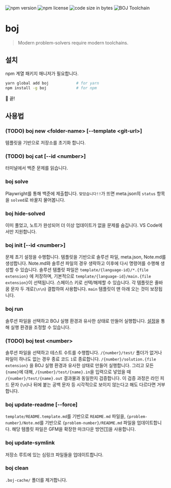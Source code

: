 ![npm version](https://img.shields.io/npm/v/boj?style=for-the-badge)
![npm license](https://img.shields.io/npm/l/boj?style=for-the-badge)
![code size in bytes](https://img.shields.io/github/languages/code-size/RanolP/boj?style=for-the-badge)
![BOJ Toolchain](https://img.shields.io/badge/BOJ-Toolchain-blue?style=for-the-badge)

# boj

> Modern problem-solvers require modern toolchains.

## 설치

npm 계열 패키지 매니저가 필요합니다.

```sh
yarn global add boj            # for yarn
npm install -g boj             # for npm
```

:tada: 끝!

## 사용법

### (TODO) boj new \<folder-name\> [--template \<git-url\>]

템플릿을 기반으로 저장소를 초기화 합니다.

### (TODO) boj cat [--id \<number\>]

터미널에서 백준 문제를 읽습니다.

### boj solve

Playwright를 통해 백준에 제출합니다.
`맞았습니다!!`가 뜨면 meta.json의 `status` 항목을 `solved`로 바꿀지 물어봅니다.

### boj hide-solved

이미 풀었고, 노트가 완성되어 더 이상 업데이트가 없을 문제를 숨깁니다.
VS Code에서만 지원합니다.

### boj init [--id \<number\>]

문제 초기 설정을 수행합니다.
템플릿을 기반으로 솔루션 파일, meta.json, Note.md를 생성합니다.
Note.md와 솔루션 파일의 경우 생략하고 이후에 다시 명령어를 수행해 생성할 수 있습니다.
솔루션 템플릿 파일은 `template/{language-id}/*.{file extension}` 에 저장하며,
기본적으로 `template/{language-id}/main.{file extension}`이 선택됩니다.
스페이스 키로 선택/해제할 수 있습니다.
각 템플릿은 줄바꿈 문자 두 개로(`\n\n`) 결합하여 사용합니다.
`main` 템플릿이 맨 아래 오는 것이 보장됩니다.

### boj run

솔루션 파일을 선택하고 BOJ 실행 환경과 유사한 상태로 만들어 실행합니다.
[설정][]을 통해 실행 환경을 조정할 수 있습니다.

### (TODO) boj test \<number\>

솔루션 파일을 선택하고 테스트 수트를 수행합니다.
`/{number}/test/` 폴더가 없거나 파일이 하나도 없는 경우 종료 코드 `1`로 종료합니다.
`/{number}/solution.{file extension}` 을 BOJ 실행 환경과 유사한 상태로 만들어 실행합니다.
그리고 모든 `{name}`에 대해, `/{number}/test/{name}.in`을 입력으로 넣었을 때 `/{number}/test/{name}.out` 결과물과 동일한지 검증합니다.
이 검증 과정은 라인 피드 문자 (`\n`)나 뒤에 붙는 공백 문자 등 시각적으로 보이지 않는다고 해도 다르다면 거부합니다.

### boj update-readme [--force]

`template/README.template.md`를 기반으로 `README.md` 파일을,
`{problem-number}/Note.md`를 기반으로 `{problem-number}/README.md` 파일을 업데이트합니다.
해당 템플릿 파일은 GFM을 확장한 마크다운 방언[\[1\]][1]을 사용합니다.

### boj update-symlink

저장소 루트에 있는 심링크 파일들을 업데이트합니다.

### boj clean

`.boj-cache/` 폴더를 제거합니다.

[1]: ./docs/PGFM.md
[설정]: ./docs/Config.md